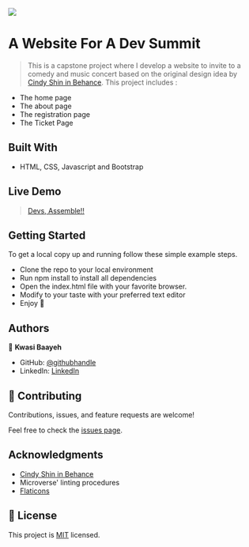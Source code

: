 ![](https://img.shields.io/badge/Microverse-blueviolet)

# A Website For A Dev Summit

> This is a capstone project where I develop a website to invite to a comedy and music concert based on the original design idea by [Cindy Shin in Behance](https://www.behance.net/adagio07).
> This project includes :
- The home page
- The about page
- The registration page
- The Ticket Page


## Built With

- HTML, CSS, Javascript and Bootstrap


## Live Demo
> [Devs, Assemble!!](https://baayeh.github.io/dev-summit/)

## Getting Started

To get a local copy up and running follow these simple example steps.

- Clone the repo to your local environment
- Run npm install to install all dependencies
- Open the index.html file with your favorite browser.
- Modify to your taste with your preferred text editor
- Enjoy :hugs:

## Authors

👤 **Kwasi Baayeh**

- GitHub: [@githubhandle](https://github.com/Baayeh)
- LinkedIn: [LinkedIn](https://linkedin.com/in/kabaayeh)

## 🤝 Contributing

Contributions, issues, and feature requests are welcome!

Feel free to check the [issues page](../../issues/).

## Acknowledgments

- [Cindy Shin in Behance](https://www.behance.net/adagio07)
- Microverse' linting procedures
- [Flaticons](https://www.flaticon.com/icons)

## 📝 License

This project is [MIT](./LICENSE) licensed.
